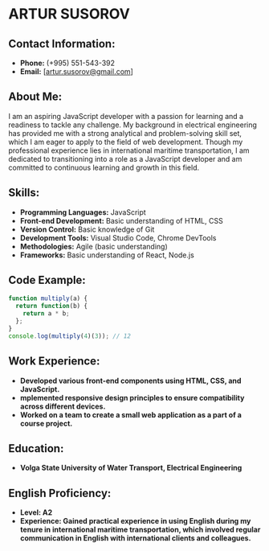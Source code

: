 # ARTUR SUSOROV

## Contact Information:
- **Phone:** (+995) 551-543-392
- **Email:** [artur.susorov@gmail.com]

## About Me:
I am an aspiring JavaScript developer with a passion for learning and a readiness to tackle any challenge. My background in electrical engineering has provided me with a strong analytical and problem-solving skill set, which I am eager to apply to the field of web development. Though my professional experience lies in international maritime transportation, I am dedicated to transitioning into a role as a JavaScript developer and am committed to continuous learning and growth in this field.

## Skills:
- **Programming Languages:** JavaScript
- **Front-end Development:** Basic understanding of HTML, CSS
- **Version Control:** Basic knowledge of Git
- **Development Tools:** Visual Studio Code, Chrome DevTools
- **Methodologies:** Agile (basic understanding)
- **Frameworks:** Basic understanding of React, Node.js

## Code Example:
```javascript
function multiply(a) {
  return function(b) {
    return a * b;
  };
}
console.log(multiply(4)(3)); // 12
```

## Work Experience:
- **Developed various front-end components using HTML, CSS, and JavaScript.**
- **mplemented responsive design principles to ensure compatibility across different devices.**
- **Worked on a team to create a small web application as a part of a course project.**

## Education:
- **Volga State University of Water Transport, Electrical Engineering**

## English Proficiency:

- **Level: A2**
- **Experience: Gained practical experience in using English during my tenure in international maritime transportation, which involved regular communication in English with international clients and colleagues.**
